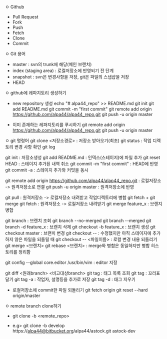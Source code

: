 ㅇ Github
- Pull Request
- Fork
- Push
- Fetch
- Clone
- Commit

ㅇ Git 용어
- master : svn의 trunk에 해당(메인 브랜치)
- index (staging area) : 로컬저장소에 반영되기 전 단계
- snapshot : svn은 변경사항을 저장, git은 파일의 스냅샵을 저장
- HEAD

ㅇ github에 레파지토리 생성하기
- new repository 생성	
	echo "# alpa44_repo" >> README.md
	git init
	git add README.md
	git commit -m "first commit"
	git remote add origin https://github.com/alpa44/alpa44_repo.git
	git push -u origin master

- 이미 존재하는 레파지토리를 푸시하기
	git remote add origin https://github.com/alpa44/alpa44_repo.git
	git push -u origin master

ㅇ git 명령어
git clone <저장소경로> : 저장소 받아오기(최초)
git status : 작업 디렉토리 변경 사항 확인
git log

git init : 저장소생성
git add README.md : 인덱스(스테이지)에 파일 추가
git reset HEAD : 스테이지 추가된 내역 취소
git commit -m "first commit" : HEAD에 반영
git commit -a : 스테이지 추가와 커밋을 동시

git remote add origin https://github.com/alpa44/alap44_repo.git : 로컬저장소 -> 원격저장소로 연결
git push -u origin master : 원격저장소에 반영

git pull : 원격저장소 -> 로컬저장소 내려받고 작업디렉토리에 병합 git fetch + git merge
git fetch : 원격저장소 -> 로컬저장소 내려받기
git merge feature_x : 브랜지 병합

git branch : 브랜치 조회
git branch --no-merged 
git branch --merged
git branch -d feature_x : 브랜치 삭제
git checkout -b feature_x : 브랜치 생성
git checkout master : 브랜치 변경
git checkout -- : 수정했지만 아직 스테이지에 추가하지 않은 파일을 되돌릴 때
git checkout -- <파일이름> : 로컬 변경 내용 되돌리기
git merge <브랜치>
git rebase <브랜치> : merge와 병합은 동일하지만 병합 히스토리를 정리함

git config --global core.editor /usr/bin/vim : editor 지정

git diff <원래branch> <비고대상branch> 
git tag : 태그 목록 조회
git tag <name> : 꼬리표 달기
git tag -a <name> : 작업자, 설명등을 추가로 저장
git tag -d <name> : 태그 지우기

- 로컬저장소에 commit한 파일 되돌리기
	git fetch origin
	git reset --hard origin/master

ㅇ remote branch clone하기
- git clone -b <branch> <remote_repo> <dir>
- e.g> git clone -b develop https://alpa44@bitbucket.org/alpa44/astock.git astock-dev
